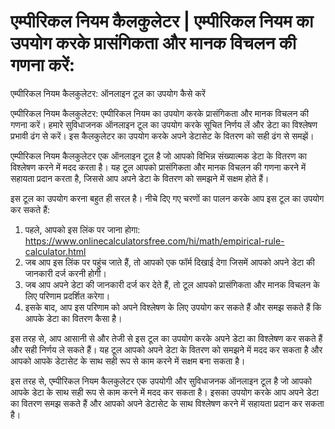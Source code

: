 एम्पीरिकल नियम कैलकुलेटर | एम्पीरिकल नियम का उपयोग करके प्रासंगिकता और मानक विचलन की गणना करें:
===============================================================================================

एम्पीरिकल नियम कैलकुलेटर: ऑनलाइन टूल का उपयोग कैसे करें

एम्पीरिकल नियम कैलकुलेटर: एम्पीरिकल नियम का उपयोग करके प्रासंगिकता और मानक विचलन की गणना करें। हमारे सुविधाजनक ऑनलाइन टूल का उपयोग करके सूचित निर्णय लें और डेटा का विश्लेषण प्रभावी ढंग से करें। इस कैलकुलेटर का उपयोग करके अपने डेटासेट के वितरण को सही ढंग से समझें।

एम्पीरिकल नियम कैलकुलेटर एक ऑनलाइन टूल है जो आपको विभिन्न संख्यात्मक डेटा के वितरण का विश्लेषण करने में मदद करता है। यह टूल आपको प्रासंगिकता और मानक विचलन की गणना करने में सहायता प्रदान करता है, जिससे आप अपने डेटा के वितरण को समझने में सक्षम होते हैं।

इस टूल का उपयोग करना बहुत ही सरल है। नीचे दिए गए चरणों का पालन करके आप इस टूल का उपयोग कर सकते हैं:

1. पहले, आपको इस लिंक पर जाना होगा: <https://www.onlinecalculatorsfree.com/hi/math/empirical-rule-calculator.html>
2. जब आप इस लिंक पर पहुंच जाते हैं, तो आपको एक फॉर्म दिखाई देगा जिसमें आपको अपने डेटा की जानकारी दर्ज करनी होगी।
3. जब आप अपने डेटा की जानकारी दर्ज कर देते हैं, तो टूल आपको प्रासंगिकता और मानक विचलन के लिए परिणाम प्रदर्शित करेगा।
4. इसके बाद, आप इस परिणाम को अपने विश्लेषण के लिए उपयोग कर सकते हैं और समझ सकते हैं कि आपके डेटा का वितरण कैसा है।

इस तरह से, आप आसानी से और तेजी से इस टूल का उपयोग करके अपने डेटा का विश्लेषण कर सकते हैं और सही निर्णय ले सकते हैं। यह टूल आपको अपने डेटा के वितरण को समझने में मदद कर सकता है और आपको आपके डेटासेट के साथ सही रूप से काम करने में सक्षम बना सकता है।

इस तरह से, एम्पीरिकल नियम कैलकुलेटर एक उपयोगी और सुविधाजनक ऑनलाइन टूल है जो आपको आपके डेटा के साथ सही रूप से काम करने में मदद कर सकता है। इसका उपयोग करके आप अपने डेटा का वितरण समझ सकते हैं और आपको अपने डेटासेट के साथ विश्लेषण करने में सहायता प्रदान कर सकता है।